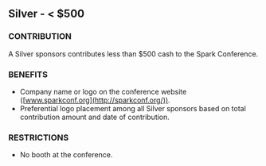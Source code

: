 ## Silver - < $500

### CONTRIBUTION

A Silver sponsors contributes less than $500 cash to the Spark Conference.

### BENEFITS

* Company name or logo on the conference website ([www.sparkconf.org](http://sparkconf.org/)).
* Preferential logo placement among all Silver sponsors based on total contribution amount and date of contribution.

### RESTRICTIONS

* No booth at the conference.
